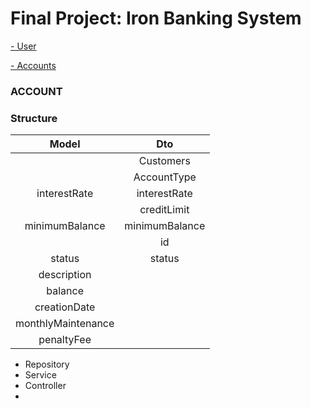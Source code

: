 # Final Project: Iron Banking System


[- User](User.md)

[- Accounts](Accounts.md)

### ACCOUNT

### Structure
|       Model        |       Dto        |
|:------------------:|:----------------:|
|                    |    Customers     |
|                    |   AccountType    |
|    interestRate    |   interestRate   |
|                    |   creditLimit    |
|   minimumBalance   |  minimumBalance  |
|                    |        id        |
|       status       |      status      |
|    description     |                  |
|      balance       |                  |
|    creationDate    |                  |
| monthlyMaintenance |                  |
|     penaltyFee     |                  |


- Repository
- Service
- Controller
- 


